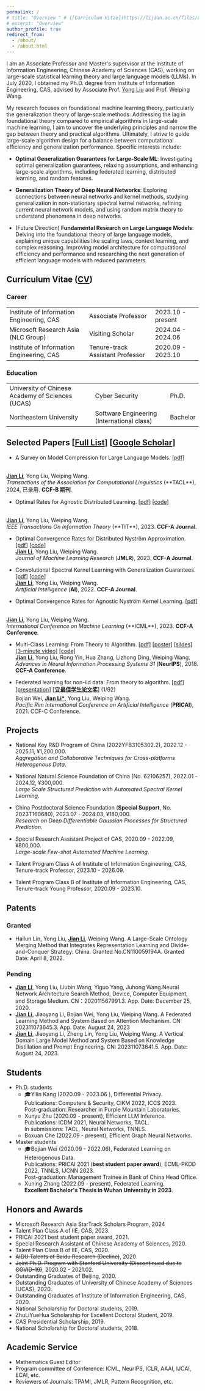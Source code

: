 ```yaml
---
permalink: /
# title: "Overview " # ([Curriculum Vitae](https://lijian.ac.cn/files/cv/UCAS_PhD_lijian.pdf))
# excerpt: "Overview"
author_profile: true
redirect_from: 
  - /about/
  - /about.html
---
```


I am an Associate Professor and Master's supervisor at the Institute of Information Engineering, Chinese Academy of Sciences (CAS), working on large-scale statistical learning theory and large language models (LLMs).
In July 2020, I obtained my Ph.D. degree from Institute of Information Engineering, CAS, advised by Associate Prof. [Yong Liu](https://liuyonggsai.github.io/) and Prof. Weiping Wang. 


My research focuses on foundational machine learning theory, particularly the generalization theory of large-scale methods. Addressing the lag in foundational theory compared to empirical algorithms in large-scale machine learning, I aim to uncover the underlying principles and narrow the gap between theory and practical algorithms. Ultimately, I strive to guide large-scale algorithm design for a balance between computational efficiency and generalization performance. Specific interests include:

- **Optimal Generalization Guarantees for Large-Scale ML**: Investigating optimal generalization guarantees, relaxing assumptions, and enhancing large-scale algorithms, including federated learning, distributed learning, and random features.

- **Generalization Theory of Deep Neural Networks**: Exploring connections between neural networks and kernel methods, studying generalization in non-stationary spectral kernel networks, refining current neural network models, and using random matrix theory to understand phenomena in deep networks.

- (Future Direction) **Fundamental Research on Large Language Models**: Delving into the foundational theory of large language models, explaining unique capabilities like scaling laws, context learning, and complex reasoning. Improving model architecture for computational efficiency and performance and researching the next generation of efficient language models with reduced parameters.

## Curriculum Vitae ([CV](https://lijian.ac.cn/files/cv/JianLi_CV.pdf))

### Career

|              |                       |         |
|:------------------- | :----------------------------- |:---------------------- 
| Institute of Information Engineering, CAS  | Associate Professor          | 2023.10 - present     
| Microsoft Research Asia (NLC Group) | Visiting Scholar | 2024.04 - 2024.06  
| Institute of Information Engineering, CAS | Tenure-track Assistant Professor | 2020.09 - 2023.10  

### Education

|              |                       |         |     
|:------------------- | :----------------------------- |:---------------------- |
| University of Chinese Academy of Sciences (UCAS)  |  Cyber Security             |  Ph.D.                 | 2015.09 - 2020.06 |
| Northeastern University        | Software Engineering (International class)      |  Bachelor                        | 2011.09 - 2015.06 |

## Selected Papers [[Full List](https://lijian.ac.cn/publications/)] [[Google Scholar](https://scholar.google.com/citations?hl=en-us&user=IAJpTqYAAAAJ&view_op=list_works&sortby=pubdate)] 

* A Survey on Model Compression for Large Language Models. 
[[pdf]](https://arxiv.org/pdf/2308.07633)
<br>
<u><b>Jian Li</b></u>, Yong Liu, Weiping Wang. <br>
<i>Transactions of the Association for Computational Linguistics</i> (**TACL**), 2024, 已录用. <b>CCF-B 期刊</b>. <br>

* Optimal Rates for Agnostic Distributed Learning. 
[[pdf]](https://ieeexplore.ieee.org/document/10365227)
[[code]](https://github.com/superlj666/Agnostic-DKRR)
<br>
<u><b>Jian Li</b></u>, Yong Liu, Weiping Wang. <br>
<i>IEEE Transactions On Information Theory</i> (**TIT**), 2023. <b>CCF-A Journal</b>. <br>

* Optimal Convergence Rates for Distributed Nyström Approximation. 
[[pdf]](https://jmlr.org/papers/volume24/21-1049/21-1049.pdf)
[[code]](https://github.com/superlj666/DNystroem) <br>
<u><b>Jian Li</b></u>, Yong Liu, Weiping Wang. <br>
<i>Journal of Machine Learning Research</i> (**JMLR**), 2023. <b>CCF-A Journal</b>.

* Convolutional Spectral Kernel Learning with Generalization Guarantees.
[[pdf]](https://doi.org/10.1016/j.artint.2022.103803)
[[code]](https://github.com/superlj666/CSKN/) <br>
<u><b>Jian Li</b></u>, Yong Liu, Weiping Wang. <br>
<i>Artificial Intelligence</i> (**AI**), 2022. <b>CCF-A Journal</b>.

* Optimal Convergence Rates for Agnostic Nyström Kernel Learning.
[[pdf]](https://openreview.net/forum?id=S3d9SwhRKh)
<br>
<u><b>Jian Li</b></u>, Yong Liu, Weiping Wang. <br>
<i>International Conference on Machine Learning </i> (**ICML**), 2023. <b>CCF-A Conference</b>. 


* Multi-Class Learning: From Theory to Algorithm. 
[[pdf]](https://proceedings.neurips.cc/paper/2018/file/1141938ba2c2b13f5505d7c424ebae5f-Paper.pdf)
[[poster]](https://lijian.ac.cn/files/2018_NeurIPS_MC/mc-lrc-nips-poster.pdf)
[[sildes]](https://lijian.ac.cn/files/2018_NeurIPS_MC/mc-lrc-nips-slides.pdf)
[[3-minute video]](https://youtu.be/mE_RpgWuKK8)
[[code]](https://github.com/superlj666/Multi-Class-Learning-From-Theory-to-Algorithm) <br>
<u><b>Jian Li</b></u>, Yong Liu, Rong Yin, Hua Zhang, Lizhong Ding, Weiping Wang. <br>
<i>Advances in Neural Information Processing Systems 31</i> (**NeurIPS**), 2018. <b>CCF-A Conference</b>.

* Federated learning for non-iid data: From theory to algorithm. 
[[pdf]](https://link.springer.com/chapter/10.1007/978-3-030-89188-6_3)
[[presentation]](https://lijian.ac.cn/files/2021/FL_for_noniid_data_presentation.pdf)
[[🏆<b>最佳学生论文奖</b>]](https://lijian.ac.cn/files/2021/PRICAI-2021-best-student-paper.png) (1/92)<br>
Bojian Wei, <u><b>Jian Li*</b></u>, Yong Liu, Weiping Wang. <br>
<i>Pacific Rim International Conference on Artificial Intelligence</i> (**PRICAI**), 2021. CCF-C Conference.

##  Projects
* National Key R&D Program of China (2022YFB3105302.2), 2022.12 - 2025.11, &yen;1,200,000. <br>
<i> Aggregation and Collaborative Techniques for Cross-platforms Heterogenous Data</i>.

* National Natural Science Foundation of China (No. 62106257), 2022.01 - 2024.12, &yen;300,000. <br>
<i> Large Scale Structured Prediction with Automated Spectral Kernel Learning</i>.

* China Postdoctoral Science Foundation (**Special Support**, No. 2023T160680), 2023.07 - 2024.03, &yen;180,000. <br>
<i>Research on Deep Differentiable Gaussian Processes for Structured Prediction</i>.

* Special Research Assistant Project of CAS, 2020.09 - 2022.09, &yen;800,000. <br>
<i> Large-scale Few-shot Automated Machine Learning</i>.

* Talent Program Class A of Institute of Information Engineering, CAS, Tenure-track Professor, 2023.10 - 2026.09.

* Talent Program Class B of Institute of Information Engineering, CAS, Tenure-track Young Professor, 2020.09 - 2023.10.


## Patents


### Granted

* Hailun Lin, Yong Liu, <u><b>Jian Li</b></u>, Weiping Wang. A Large-Scale Ontology Merging Method that Integrates Representation Learning and Divide-and-Conquer Strategy: China. Granted No.CN110059194A. Granted Date: April 8, 2022.
  
### Pending

* <u><b>Jian Li</b></u>, Yong Liu, Liubin Wang, Yiguo Yang, Juhong Wang.Neural Network Architecture Search Method, Device, Computer Equipment, and Storage Medium. CN：202011567991.3. App. Date: December 25, 2020.
* <u><b>Jian Li</b></u>, Jiaoyang Li, Bojian Wei, Yong Liu, Weiping Wang. A Federated Learning Method and System Based on Attention Mechanism. CN: 202311073645.3. App. Date: August 24, 2023
* <u><b>Jian Li</b></u>, Jiaoyang Li, Zheng Lin, Yong Liu, Weiping Wang. A Vertical Domain Large Model Method and System Based on Knowledge Distillation and Prompt Engineering. CN: 202311073641.5. App. Date: August 24, 2023.


## Students
- Ph.D. students
  - 🎓Yilin Kang (2020.09 - 2023.06 ), Differential Privacy. </br>Publications: Computers & Security, CIKM 2022, ICCS 2023. </br> Post-graduation: Researcher in Purple Mountain Laboratories.
  - Xunyu Zhu (2020.09 - present), Efficient LLM Inference. </br>Publications: ICDM 2021, Neural Networks, TACL. </br>In submissions: TACL, Neural Networks, TNNLS.
  - Boxuan Che (2022.09 - present), Efficient Graph Neural Networks.
- Master students
  - 🎓Bojian Wei (2020.09 - 2022.06), Federated Learning on Heterogenous Data. </br>Publications: PRICAI 2021 (**best student paper award**), ECML-PKDD 2022, TNNLS, IJCNN 2023. </br>Post-graduation: Management Trainee in Bank of China Head Office.
  - Xuning Zhang (2022.09 - present), Federated Learning. </br>**Excellent Bachelor's Thesis in Wuhan University in 2023**.

## Honors and Awards
* Microsoft Research Asia StarTrack Scholars Program, 2024
* Talent Plan Class A of IIE, CAS, 2023.
* PRICAI 2021 best student paper award, 2021.
* Special Research Assistant of Chinese Academy of Sciences, 2020.
* Talent Plan Class B of IIE, CAS, 2020.
* ~~AIDU Talents of Baidu Research (Decline)~~, 2020
* ~~Joint Ph.D. Program with Stanford University (Discontinued due to COVID-19)~~, 2020.02 - 2021.02.
* Outstanding Graduates of Beijing, 2020.
* Outstanding Graduates of University of Chinese Academy of Sciences (UCAS), 2020.
* Outstanding Graduates of Institute of Information Engineering, CAS, 2020.
* National Scholarship for Doctoral students, 2019.
* ZhuLiYueHua Scholarship for Excellent Doctoral Student, 2019.
* CAS Presidential Scholarship, 2019.
* National Scholarship for Doctoral students, 2018.

## Academic Service
* Mathematics Guest Editor
* Program committee of Conference: ICML, NeurIPS, ICLR, AAAI, IJCAI, ECAI, etc.
* Reviewers of Journals: TPAMI, JMLR, Pattern Recognition, etc.